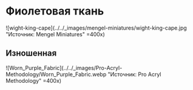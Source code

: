 # Фиолетовая ткань

![wight-king-cape](../../_images/mengel-miniatures/wight-king-cape.jpg "Источник: Mengel Miniatures" =400x)

## Изношенная

![Worn_Purple_Fabric](../../_images/Pro-Acryl-Methodology/Worn_Purple_Fabric.webp "Источник: Pro Acryl Methodology" =400x)